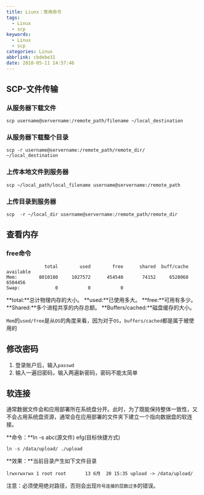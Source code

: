 ```yaml
---
title: Liunx：常用命令
tags:
  - Linux
  - scp
keywords:
  - Linux
  - scp
categories: Linux
abbrlink: cbdebe31
date: 2018-05-11 14:57:46
---
```


## SCP-文件传输
### 从服务器下载文件

```
scp username@servername:/remote_path/filename ~/local_destination
```

### 从服务器下载整个目录

```
scp -r username@servername:/remote_path/remote_dir/ ~/local_destination
```
### 上传本地文件到服务器

```
scp ~/local_path/local_filename username@servername:/remote_path
```

### 上传目录到服务器
```
scp  -r ~/local_dir username@servername:/remote_path/remote_dir
```
<!--more-->

## 查看内存
### free命令 

```
              total        used        free      shared  buff/cache   available
Mem:        8010180     1027572      454540       74152     6528068     6504456
Swap:             0           0           0
```

**total:**总计物理内存的大小。
**used:**已使用多大。
**free:**可用有多少。
**Shared:**多个进程共享的内存总额。
**Buffers/cached:**磁盘缓存的大小。 

`Mem`的`used/free`是从`OS`的角度来看，因为对于`OS`，`buffers/cached`都是属于被使用的

## 修改密码
1. 登录账户后，输入`passwd`
2. 输入一遍旧密码，输入两遍新密码，密码不能太简单

## 软连接
通常数据文件会和应用部署所在系统盘分开。此时，为了既能保持整体一致性，又不会占用系统盘资源，通常会在应用部署的文件夹下建立一个指向数据盘的软连接。

**命令：**ln -s abc(源文件) efg(目标快捷方式)

```
ln -s /data/upload/ ./upload
```
**效果：**当前目录产生如下文件目录

```
lrwxrwxrwx 1 root root       13 6月  20 15:35 upload -> /data/upload/
```

注意：必须使用绝对路径，否则会出现`符号连接的层数过多`的错误。
